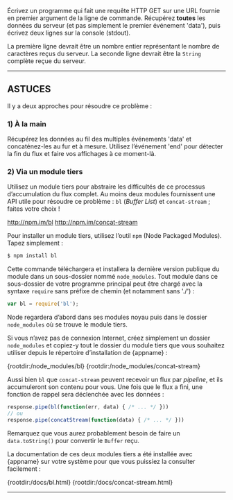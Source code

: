 Écrivez un programme qui fait une requête HTTP GET sur une URL fournie en
premier argument de la ligne de commande.  Récupérez **toutes** les données
du serveur (et pas simplement le premier événement 'data'), puis écrivez
deux lignes sur la console (stdout).

La première ligne devrait être un nombre entier représentant le nombre de
caractères reçus du serveur.  La seconde ligne devrait être la `String`
complète reçue du serveur.

----------------------------------------------------------------------

## ASTUCES

Il y a deux approches pour résoudre ce problème :

### 1) À la main

Récupérez les données au fil des multiples événements 'data' et
concaténez-les au fur et à mesure.  Utilisez l’événement 'end' pour détecter
la fin du flux et faire vos affichages à ce moment-là.

### 2) Via un module tiers

Utilisez un module tiers pour abstraire les difficultés de ce processus
d’accumulation du flux complet.  Au moins deux modules fournissent une API
utile pour résoudre ce problème : `bl` (*Buffer List*) et `concat-stream` ;
faites votre choix !

  <http://npm.im/bl>
  <http://npm.im/concat-stream>

Pour installer un module tiers, utilisez l’outil `npm` (Node Packaged Modules).
Tapez simplement :

```sh
$ npm install bl
```

Cette commande téléchargera et installera la dernière version publique du
module dans un sous-dossier nommé `node_modules`.  Tout module dans ce
sous-dossier de votre programme principal peut être chargé avec la syntaxe
`require` sans préfixe de chemin (et notamment sans './') :

```js
var bl = require('bl');
```

Node regardera d’abord dans ses modules noyau puis dans le dossier
`node_modules` où se trouve le module tiers.

Si vous n’avez pas de connexion Internet, créez simplement un dossier
`node_modules` et copiez-y tout le dossier du module tiers que vous
souhaitez utiliser depuis le répertoire d’installation de {appname} :

  {rootdir:/node_modules/bl}
  {rootdir:/node_modules/concat-stream}

Aussi bien `bl` que `concat-stream` peuvent recevoir un flux par *pipeline*,
et ils accumuleront son contenu pour vous.  Une fois que le flux a fini, une
fonction de rappel sera déclenchée avec les données :

```js
response.pipe(bl(function(err, data) { /* ... */ }))
// ou
response.pipe(concatStream(function(data) { /* ... */ }))
```

Remarquez que vous aurez probablement besoin de faire un `data.toString()`
pour convertir le `Buffer` reçu.

La documentation de ces deux modules tiers a été installée avec {appname}
sur votre système pour que vous puissiez la consulter facilement :

  {rootdir:/docs/bl.html}
  {rootdir:/docs/concat-stream.html}

----------------------------------------------------------------------
